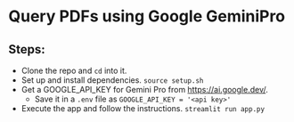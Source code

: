 # Query PDFs using Google GeminiPro
## Steps:
- Clone the repo and `cd` into it.
- Set up and install dependencies. `source setup.sh`
- Get a GOOGLE_API_KEY for Gemini Pro from https://ai.google.dev/.
  - Save it in a `.env` file as `GOOGLE_API_KEY = '<api key>'`
- Execute the app and follow the instructions. `streamlit run app.py`